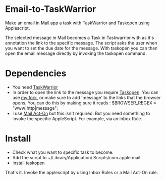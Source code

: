 # Email-to-TaskWarrior
Make an email in Mail.app a task with TaskWarrior and Taskopen using Applescript.

The selected message in Mail becomes a Task in Taskwarrior with as it's annotation the link to the specific message. The script asks the user when you want to set the due date for the message. With taskopen you can then open the email message directly by invoking the taskopen command. 

# Dependencies
- You need [TaskWarrior](https://taskwarrior.org/)
- In order to open the link to the message you require [Taskopen](https://github.com/ValiValpas/taskopen). You can use [my fork](https://github.com/ABeehive/taskopen), or make sure to add 'message' to the links that the browser opens. You can do this by making sure it reads : $BROWSER_REGEX = "www|http|message"; 
- I use [Mail Act-On](https://smallcubed.com/scs/) but this isn't required. But you need something to invoke the specific AppleScript. For example, via an Inbox Rule.

# Install 
- Check what you want to specific task to become.
- Add the script to ~/Library/Application\ Scripts/com.apple.mail 
- Install taskopen

That's it. Invoke the applescript by using Inbox Rules or a Mail Act-On rule. 
